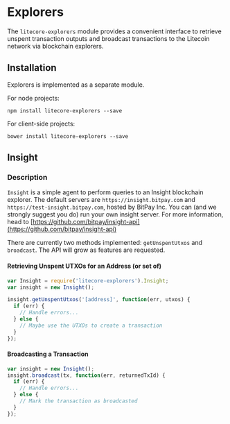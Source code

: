 # Explorers
The `litecore-explorers` module provides a convenient interface to retrieve unspent transaction outputs and broadcast transactions to the Litecoin network via blockchain explorers.

## Installation
Explorers is implemented as a separate module.

For node projects:

```
npm install litecore-explorers --save
```

For client-side projects:

```
bower install litecore-explorers --save
```

## Insight
### Description
`Insight` is a simple agent to perform queries to an Insight blockchain explorer. The default servers are `https://insight.bitpay.com` and `https://test-insight.bitpay.com`, hosted by BitPay Inc. You can (and we strongly suggest you do) run your own insight server. For more information, head to [https://github.com/bitpay/insight-api](https://github.com/bitpay/insight-api)

There are currently two methods implemented: `getUnspentUtxos` and `broadcast`. The API will grow as features are requested.

#### Retrieving Unspent UTXOs for an Address (or set of)

```javascript
var Insight = require('litecore-explorers').Insight;
var insight = new Insight();

insight.getUnspentUtxos('[address]', function(err, utxos) {
  if (err) {
    // Handle errors...
  } else {
    // Maybe use the UTXOs to create a transaction
  }
});
```

#### Broadcasting a Transaction

```javascript
var insight = new Insight();
insight.broadcast(tx, function(err, returnedTxId) {
  if (err) {
    // Handle errors...
  } else {
    // Mark the transaction as broadcasted
  }
});
```
